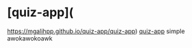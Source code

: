 # [quiz-app](
https://mgalihpp.github.io/quiz-app/quiz-app)
[quiz-app](https://mgalihpp.github.io/quiz-app/quiz-app) simple awokawokoawk
